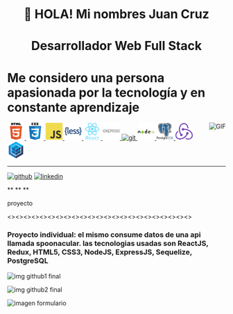 <h1 align="center"> 👋 HOLA! Mi nombres Juan Cruz</h1>
<h1 align="center">Desarrollador Web Full Stack</h1>
<h1>Me considero una persona apasionada por la tecnología y en constante aprendizaje</h1>

<img align="right" alt="GIF" src="https://media.giphy.com/media/836HiJc7pgzy8iNXCn/giphy.gif" />

<p align="left"> <a href="https://www.w3.org/html/" target="_blank"> <img src="https://raw.githubusercontent.com/devicons/devicon/master/icons/html5/html5-original-wordmark.svg" alt="html5" width="40" height="40"/> </a> <a href="https://www.w3schools.com/css/" target="_blank"> <img src="https://raw.githubusercontent.com/devicons/devicon/master/icons/css3/css3-original-wordmark.svg" alt="css3" width="40" height="40"/> </a> <a href="https://developer.mozilla.org/en-US/docs/Web/JavaScript" target="_blank"> <img src="https://raw.githubusercontent.com/devicons/devicon/master/icons/javascript/javascript-original.svg" alt="javascript" width="40" height="40"/> </a> <a href="https://lesscss.org/" target="_blank"> <img src="https://raw.githubusercontent.com/devicons/devicon/master/icons/less/less-plain-wordmark.svg" alt="less" width="40" height="40"/> </a> <a href="https://reactjs.org/" target="_blank"> <img src="https://raw.githubusercontent.com/devicons/devicon/master/icons/react/react-original-wordmark.svg" alt="react" width="40" height="40"/> </a> <a href="https://expressjs.com" target="_blank"> <img src="https://raw.githubusercontent.com/devicons/devicon/master/icons/express/express-original-wordmark.svg" alt="express" width="40" height="40"/> </a> <a href="https://git-scm.com/" target="_blank"> <img src="https://www.vectorlogo.zone/logos/git-scm/git-scm-icon.svg" alt="git" width="40" height="40"/> </a> <a href="https://nodejs.org" target="_blank"> <img src="https://raw.githubusercontent.com/devicons/devicon/master/icons/nodejs/nodejs-original-wordmark.svg" alt="nodejs" width="40" height="40"/> </a> <a href="https://www.postgresql.org" target="_blank"> <img src="https://raw.githubusercontent.com/devicons/devicon/master/icons/postgresql/postgresql-original-wordmark.svg" alt="postgresql" width="40" height="40"/> </a> <a href="https://redux.js.org" target="_blank"> <img src="https://raw.githubusercontent.com/devicons/devicon/master/icons/redux/redux-original.svg" alt="redux" width="40" height="40"/> </a> <a href="https://sequelize.org/" target="_blank"> <img src="https://raw.githubusercontent.com/devicons/devicon/master/icons/sequelize/sequelize-original.svg" alt="sequelize" width="40" height="40"/> </a> </p>
<hr>

[<img src='https://cdn.jsdelivr.net/npm/simple-icons@3.0.1/icons/github.svg' alt='github' height='40'>](https://github.com/https://github.com/jcrnieto)  [<img src='https://cdn.jsdelivr.net/npm/simple-icons@3.0.1/icons/linkedin.svg' alt='linkedin' height='40'>](https://www.linkedin.com/in/www.linkedin.com/in/juan-cruz-nieto-developer/)  
  
 \*\* 
 \*\*
 \*\*

 <p align="left">proyecto</p>
 <><><><><><><><><><><><><><><><><><><><><><><>
<h3>Proyecto individual: el mismo consume datos de una api llamada spoonacular. las tecnologias usadas son ReactJS, Redux, HTML5, CSS3, NodeJS, ExpressJS, Sequelize, PostgreSQL </h3>
 
![img github1 final](https://user-images.githubusercontent.com/82995532/161473542-f19b7620-7e15-42f6-acb7-afba144e51fd.png)

![img github2 final](https://user-images.githubusercontent.com/82995532/161473553-fa3156cd-c386-4952-bae7-b47159f6b424.png)

![imagen formulario](https://user-images.githubusercontent.com/82995532/161473567-a323040e-6451-48e7-9fbd-6e0a01c084de.png)
